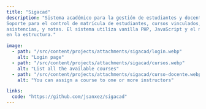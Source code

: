 ```yaml
---
title: "Sigacad"
description: "Sistema académico para la gestión de estudiantes y docentes.
Soporte para el control de matrícula de estudiantes, cursos vinculados,
asistencias, y notas. El sistema utiliza vanilla PHP, JavaScript y el modelo MVC
en la estructura."

image:
  - path: "/src/content/projects/attachments/sigacad/login.webp"
    alt: "Login page"
  - path: "/src/content/projects/attachments/sigacad/cursos.webp"
    alt: "List all the available courses"
  - path: "/src/content/projects/attachments/sigacad/curso-docente.webp"
    alt: "You can assign a course to one or more instructors"

links:
  code: "https://github.com/jsanxez/sigacad"
---
```

